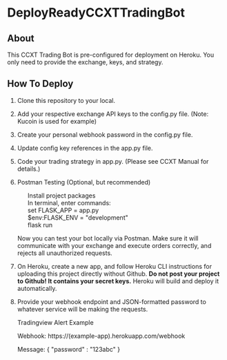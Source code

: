 # DeployReadyCCXTTradingBot

## About

This CCXT Trading Bot is pre-configured for deployment on Heroku.  You only need to provide the exchange, keys, and strategy.

## How To Deploy

1. Clone this repository to your local.

2. Add your respective exchange API keys to the config.py file.  (Note: Kucoin is used for example)

3. Create your personal webhook password in the config.py file.

4. Update config key references in the app.py file.

5. Code your trading strategy in app.py.  (Please see CCXT Manual for details.)

6. Postman Testing (Optional, but recommended)  
   <ol> Install project packages</ol>
   <ol> In terminal, enter commands: </ol>
   <ol> set FLASK_APP = app.py</ol>
   <ol> $env:FLASK_ENV = "development"</ol>
   <ol> flask run</ol>

    Now you can test your bot locally via Postman. Make sure it will communicate with your exchange and execute orders correctly, and rejects all unauthorized requests.

7. On Heroku, create a new app, and follow Heroku CLI instructions for uploading this project directly without Github.
   <b>Do not post your project to Github! It contains your secret keys.</b> Heroku will build and deploy it automatically.

8. Provide your webhook endpoint and JSON-formatted password to whatever service will be making the requests.  
   
   Tradingview Alert Example

   Webhook: https://(example-app).herokuapp.com/webhook

   Message: { "password" : "123abc" }